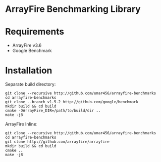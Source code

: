 # ArrayFire Benchmarking Library

# Requirements

* ArrayFire v3.6
* Google Benchmark

# Installation

Separate build directory:
```
git clone --recursive http://github.com/umar456/arrayfire-benchmarks
cd arrayfire-benchmarks
git clone --branch v1.5.2 http://github.com/google/benchmark
mkdir build && cd build
cmake -DArrayFire_DIR=/path/to/build/dir ..
make -j8
```

ArrayFire Inline:
```
git clone --recursive http://github.com/umar456/arrayfire-benchmarks
cd arrayfire-benchmarks
git clone http://github.com/arrayfire/arrayfire
mkdir build && cd build
cmake ..
make -j8
```
